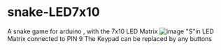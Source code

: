 # snake-LED7x10
A snake game for arduino , with the 7x10 LED Matrix
![image](https://github.com/RealPigNaiCha/snake-LED7x10/blob/main/image.jpg)
"S"in LED Matrix connected to PIN 9
The Keypad can be replaced by any buttons
